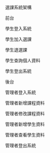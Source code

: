 選課系統架構

前台

學生登入系統

學生加入選課

學生退選課

學生查詢個人資料

學生登出系統


後台

管理者登入系統

管理者新增課程資料

管理者修改課程資料

管理者新增學生資料

管理者查看學生資料

管理者登出系統
